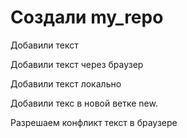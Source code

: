# Создали my_repo

Добавили текст

Добавили текст через браузер

Добавили текст локально

Добавили текс в новой ветке new.

Разрешаем конфликт текст в браузере
